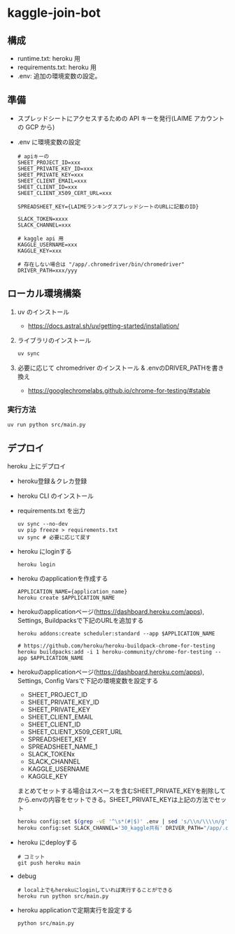 # kaggle-join-bot

## 構成

- runtime.txt: heroku 用
- requirements.txt: heroku 用
- .env: 追加の環境変数の設定。

## 準備

- スプレッドシートにアクセスするための API キーを発行(LAIME アカウントの GCP から)
- .env に環境変数の設定

  ```
  # apiキーの
  SHEET_PROJECT_ID=xxx
  SHEET_PRIVATE_KEY_ID=xxx
  SHEET_PRIVATE_KEY=xxx
  SHEET_CLIENT_EMAIL=xxx
  SHEET_CLIENT_ID=xxx
  SHEET_CLIENT_X509_CERT_URL=xxx

  SPREADSHEET_KEY={LAIMEランキングスプレッドシートのURLに記載のID}

  SLACK_TOKEN=xxxx
  SLACK_CHANNEL=xxx

  # kaggle api 用
  KAGGLE_USERNAME=xxx
  KAGGLE_KEY=xxx

  # 存在しない場合は "/app/.chromedriver/bin/chromedriver"
  DRIVER_PATH=xxx/yyy
  ```

## ローカル環境構築

1. uv のインストール
   - https://docs.astral.sh/uv/getting-started/installation/

2. ライブラリのインストール

    ```sh
    uv sync
    ```

3. 必要に応じて chromedriver のインストール & .envのDRIVER_PATHを書き換え
    - https://googlechromelabs.github.io/chrome-for-testing/#stable

### 実行方法
```sh
uv run python src/main.py
```

## デプロイ

heroku 上にデプロイ

- heroku登録＆クレカ登録

- heroku CLI のインストール

- requirements.txt を出力
  ```
  uv sync --no-dev
  uv pip freeze > requirements.txt 
  uv sync # 必要に応じて戻す
  ```

- heroku にloginする
  ```
  heroku login
  ```

- heroku のapplicationを作成する
  ```
  APPLICATION_NAME={application_name}
  heroku create $APPLICATION_NAME
  ```

- herokuのapplicationページ(https://dashboard.heroku.com/apps), Settings, Buildpacksで下記のURLを追加する
  ```
  heroku addons:create scheduler:standard --app $APPLICATION_NAME

  # https://github.com/heroku/heroku-buildpack-chrome-for-testing
  heroku buildpacks:add -i 1 heroku-community/chrome-for-testing --app $APPLICATION_NAME
  ```

- herokuのapplicationページ(https://dashboard.heroku.com/apps), Settings, Config Varsで下記の環境変数を設定する
  - SHEET_PROJECT_ID
  - SHEET_PRIVATE_KEY_ID
  - SHEET_PRIVATE_KEY
  - SHEET_CLIENT_EMAIL
  - SHEET_CLIENT_ID
  - SHEET_CLIENT_X509_CERT_URL
  - SPREADSHEET_KEY
  - SPREADSHEET_NAME_1
  - SLACK_TOKENx
  - SLACK_CHANNEL
  - KAGGLE_USERNAME
  - KAGGLE_KEY

  まとめてセットする場合はスペースを含むSHEET_PRIVATE_KEYを削除してから.envの内容をセットできる。SHEET_PRIVATE_KEYは上記の方法でセット
  ```sh
  heroku config:set $(grep -vE '^\s*(#|$)' .env | sed 's/\\n/\\\\n/g' | paste -sd " " -)
  heroku config:set SLACK_CHANNEL='30_kaggle共有' DRIVER_PATH="/app/.chrome-for-testing/chromedriver-linux64/chromedriver"
  ```

- heroku にdeployする
  ```
  # コミット
  git push heroku main
  ```

- debug
  ```
  # local上でもherokuにloginしていれば実行することができる
  heroku run python src/main.py
  ```

- heroku applicationで定期実行を設定する
  ```
  python src/main.py
  ```